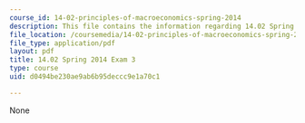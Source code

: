 ```yaml
---
course_id: 14-02-principles-of-macroeconomics-spring-2014
description: This file contains the information regarding 14.02 Spring 2014 Exam 3.
file_location: /coursemedia/14-02-principles-of-macroeconomics-spring-2014/d0494be230ae9ab6b95deccc9e1a70c1_MIT14_02S14_Exam3.pdf
file_type: application/pdf
layout: pdf
title: 14.02 Spring 2014 Exam 3
type: course
uid: d0494be230ae9ab6b95deccc9e1a70c1

---
```

None